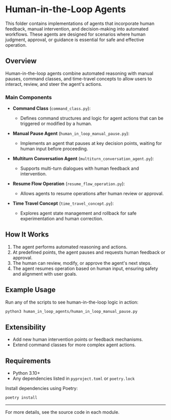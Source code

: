 # Human-in-the-Loop Agents

This folder contains implementations of agents that incorporate human feedback, manual intervention, and decision-making into automated workflows. These agents are designed for scenarios where human judgment, approval, or guidance is essential for safe and effective operation.

## Overview

Human-in-the-loop agents combine automated reasoning with manual pauses, command classes, and time-travel concepts to allow users to interact, review, and steer the agent's actions.

### Main Components

- **Command Class** (`command_class.py`):
  - Defines command structures and logic for agent actions that can be triggered or modified by a human.

- **Manual Pause Agent** (`human_in_loop_manual_pause.py`):
  - Implements an agent that pauses at key decision points, waiting for human input before proceeding.

- **Multiturn Conversation Agent** (`multiturn_conversation_agent.py`):
  - Supports multi-turn dialogues with human feedback and intervention.

- **Resume Flow Operation** (`resume_flow_operation.py`):
  - Allows agents to resume operations after human review or approval.

- **Time Travel Concept** (`time_travel_concept.py`):
  - Explores agent state management and rollback for safe experimentation and human correction.

## How It Works

1. The agent performs automated reasoning and actions.
2. At predefined points, the agent pauses and requests human feedback or approval.
3. The human can review, modify, or approve the agent's next steps.
4. The agent resumes operation based on human input, ensuring safety and alignment with user goals.

## Example Usage

Run any of the scripts to see human-in-the-loop logic in action:

```bash
python3 human_in_loop_agents/human_in_loop_manual_pause.py
```

## Extensibility

- Add new human intervention points or feedback mechanisms.
- Extend command classes for more complex agent actions.

## Requirements

- Python 3.10+
- Any dependencies listed in `pyproject.toml` or `poetry.lock`

Install dependencies using Poetry:

```bash
poetry install
```

---
For more details, see the source code in each module.
